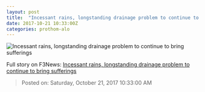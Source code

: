 ```yaml
---
layout: post
title:  "Incessant rains, longstanding drainage problem to continue to bring sufferings"
date: 2017-10-21 10:33:00Z
categories: prothom-alo
---
```


![Incessant rains, longstanding drainage problem to continue to bring sufferings](http://en.prothom-alo.com/contents/cache/images/1200x630x1/uploads/media/2017/10/21/ec970cf49c7e9ca0a87831b94f0dd871-Untitled-1.jpg?jadewits_media_id=152797)




Full story on F3News: [Incessant rains, longstanding drainage problem to continue to bring sufferings](http://www.f3nws.com/n/VGGVKD)

> Posted on: Saturday, October 21, 2017 10:33:00 AM
